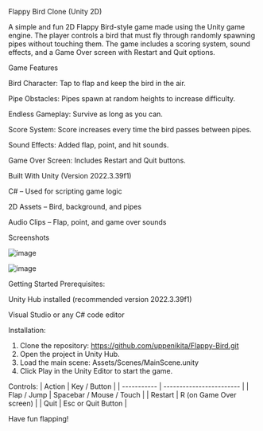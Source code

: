 Flappy Bird Clone (Unity 2D)

A simple and fun 2D Flappy Bird-style game made using the Unity game engine. The player controls a bird that must fly through randomly spawning pipes without touching them. The game includes a scoring system, sound effects, and a Game Over screen with Restart and Quit options.

Game Features

Bird Character: Tap to flap and keep the bird in the air.

Pipe Obstacles: Pipes spawn at random heights to increase difficulty.

Endless Gameplay: Survive as long as you can.

Score System: Score increases every time the bird passes between pipes.

Sound Effects: Added flap, point, and hit sounds.

Game Over Screen: Includes Restart and Quit buttons.

Built With
Unity (Version 2022.3.39f1)

C# – Used for scripting game logic

2D Assets – Bird, background, and pipes

Audio Clips – Flap, point, and game over sounds

Screenshots

![image](https://github.com/user-attachments/assets/98628f8e-0089-416d-8838-cc903e3c6f88)

![image](https://github.com/user-attachments/assets/ae021b52-647e-40c8-908c-5a72cd03396c)


Getting Started
Prerequisites:

Unity Hub installed (recommended version 2022.3.39f1)

Visual Studio or any C# code editor

Installation:
1. Clone the repository: https://github.com/uppenikita/Flappy-Bird.git
2. Open the project in Unity Hub.
3. Load the main scene: Assets/Scenes/MainScene.unity
4. Click Play in the Unity Editor to start the game.

Controls:
| Action      | Key / Button             |
| ----------- | ------------------------ |
| Flap / Jump | Spacebar / Mouse / Touch |
| Restart     | R (on Game Over screen)  |
| Quit        | Esc or Quit Button       |


Have fun flapping!

